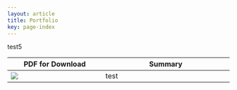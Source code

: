 ```yaml
---
layout: article
title: Portfolio
key: page-index
---
```



test5

|<img width=300/> PDF for Download|<img width=600/> Summary|
|-------|-------|
|[<img src="http://www.google.com.au/images/nav_logo7.png">](http://google.com.au/)|test|

